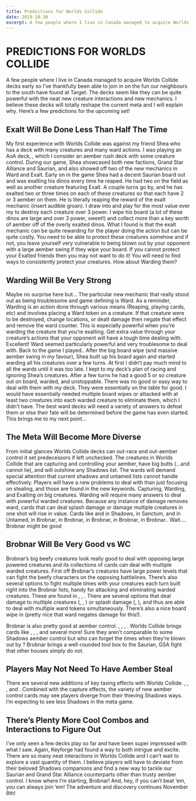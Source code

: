 ```yaml
---
title: Predictions for Worlds Collide
date: 2019-10-30
excerpt: A few people where I live in Canada managed to acquire Worlds Collide decks early so I’ve thankfully been able to join in on the fun our neighbours to the south have found at Target. The decks seem like they can be quite powerful with the neat new creature interactions and new mechanics. I believe these decks will totally reshape the current meta and I will explain why. Here’s a few predictions for the upcoming set!...
---
```


# PREDICTIONS FOR WORLDS COLLIDE

A few people where I live in Canada managed to acquire Worlds Collide decks early so I’ve thankfully been able to join in on the fun our neighbours to the south have found at Target. The decks seem like they can be quite powerful with the neat new creature interactions and new mechanics. I believe these decks will totally reshape the current meta and I will explain why. Here’s a few predictions for the upcoming set!

<BigCard name="lay of the land" caption="Fully experienced after 3 games"/>

## Exalt Will Be Done Less Than Half The Time

My first experience with Worlds Collide was against my friend Shea who has a deck with many creatures and many ward actions. I was playing an AoA deck, <DeckListHover name="Urburt, Hunter of the Long-Ranged City"/>, which I consider an aember rush deck with some creature control. During our game, Shea showcased both new factions, Grand Star Alliance and Saurian, and also showed off two of the new mechanics in Ward and Exalt. Early on in the game Shea had a decent Saurian board out and was exalting his dinos every time he reaped. He had two <Card name="Questor Jarta"/> on the field as well as another creature featuring Exalt. A couple turns go by, and he has exalted two or three times on each of these creatures so that each have 2 or 3 aember on them. He is literally reaping the reward of the exalt mechanic (insert audible groan). I draw into and play for the most value ever my <Card name="The Spirit’s Way"/> to destroy each creature over 3 power. I wipe his board (a lot of these dinos are large and over 3 power, sweet!) and collect more than a key worth of aember off of the overly exalted dinos. What I found is that the exalt mechanic can be quite rewarding for the player doing the action but can be quite costly. You need to be able to protect these creatures somehow and if not, you leave yourself very vulnerable to being blown out by your opponent with a large aember swing if they wipe your board. If you cannot protect your Exalted friends then you may not want to do it! You will need to find ways to consistently protect your creatures. How about Warding them? 

<BigCard name="imperium" caption="7 more of these and you’ve got yourself 2 cats"/>

## Warding Will Be Very Strong

Maybe no surprise here but… The particular new mechanic that really stood out as being troublesome and game defining is Ward. As a reminder, Warding is an action done through various means (Reaping, playing cards, etc) and involves placing a Ward token on a creature. If that creature were to be destroyed, change locations, or dealt damage then negate that effect and remove the ward counter. This is especially powerful when you’re warding the creature that you’re exalting. Get extra value through your creature’s actions that your opponent will have a tough time dealing with. Excellent! Ward seemed particularly powerful and very troublesome to deal with. Back to the game I played.. After the big board wipe (and massive aember swing in my favour), Shea built up his board again and started warding all his creatures over a few turns. At first I didn’t pay much mind to all the wards until it was too late. I kept to my deck’s plan of racing and ignoring Shea’s creatures. After a few turns he had a good 5 or so creature out on board, warded, and unstoppable. There was no good or easy way to deal with them with my deck. They were essentially on the table for good. I would have essentially needed multiple board wipes or attacked with at least two creatures into each warded creature to eliminate them, which I didn’t have. The best ward decks will need a variety of answers to defeat them or else their fate will be determined before the game has even started. This brings me to my next point… 

<BigCard name="shadow self" caption="Your watch has ended"/>

## The Meta Will Become More Diverse

From initial glances Worlds Collide decks can out-race and out-aember control it set predecessors if left unchecked. The creatures in Worlds Collide that are capturing and controlling your aember, have big butts (…and cannot lie), and will outshine any Shadows list. The wards will demand special attention that current shadows and untamed lists cannot handle effectively. Players will have a new problems to deal with than just focusing on stealing, and those are found in the new keywords. Capturing, Warding, and Exalting on big creatures. Warding will require many answers to deal with powerful warded creatures. Because any instance of damage removes ward, cards that can deal splash damage or damage multiple creatures in one shot will rise in value. Cards like <Card name="Whistling Darts"/> and <Card name="Throwing Stars"/> in Shadows, <Card name="Lord Golgotha"/> in Sanctum, <Card name="The Common Cold"/> and <Card name="They’re Everywhere"/> in Untamed, <Card name="Lava Ball"/> in Brobnar, <Card name="Cowfyne"/> in Brobnar, <Card name="Flamethrower"/> in Brobnar, <Card name="Firespitter"/> in Brobnar, <Card name="Hebe the Huge"/> in Brobnar.. Wait…. Brobnar might be good

<BigCard name="hebe the huge" caption="This could be -uuuuuge"/>

## Brobnar Will Be Very Good vs WC

Brobnar’s big beefy creatures look really good to deal with opposing large powered creatures and its collections of cards can deal with multiple warded creatures. First off Brobnar’s creatures have large power levels that can fight the beefy characters on the opposing battlelines. There’s also several options to fight multiple times with your creatures each turn built right into the Brobnar lists, handy for attacking and eliminating warded creatures. These are found in <Card name="Relentless Assault"/>, <Card name="Anger"/>, <Card name="Gauntlet of Command"/>. There are several options that deal damage to multiple creatures (<Card name="Hebe the Huge"/>, <Card name="Firespitter"/>, <Card name="Phoenix Heart"/>) or splash damage (<Card name="Lava Ball"/>, <Card name="Cowfyne"/>), and thus are able to deal with multiple ward tokens simultaneously. There’s also a nice board wipe in <Card name="Coward’s End"/> (pretty nice that ward negates damage for this!). 

Brobnar is also pretty good at aember control. <Card name="Pile of Skulls"/>, <Card name="Bumpsy"/>, <Card name="Unguarded Camp"/>, <Card name="Rogue Ogre"/>. Worlds Collide brings cards like <Card name="Shattered Throne"/>, <Card name="Barn Razing"/>, <Card name="Power of Fire"/>, and several more! Sure they aren’t comparable to some Shadows aember control but who can forget the times when they’re blown out by <Card name="Burn the Stockpile"/>? Brobnar brings a well-rounded tool box to the Saurian, GSA fight that other houses simply do not.

<BigCard name="burn the stockpile" caption="What a waste of aember, Brobnar!"/>

## Players May Not Need To Have Aember Steal

There are several new additions of key taxing effects with Worlds Collide. <Card name="Sensor Chief Garcia"/>, <Card name="Quadracorder"/>, <Card name="Disruption Field"/>, and <Card name="Rhetor Gallim"/>. Combined with the capture effects, the variety of new aember control cards may see players diverge from their thieving Shadows ways. I’m expecting to see less Shadows in the meta game.

<BigCard name="Sensor Chief Garcia" caption="That’ll be 6 aember + Tax"/>

## There’s Plenty More Cool Combos and Interactions to Figure Out

I’ve only seen a few decks play so far and have been super impressed with what I saw. Again, Keyforge had found a way to both intrigue and excite. There are so many neat interactions in Worlds Collide and I can’t wait to explore a vast quantity of them. I believe players will have to deviate from their beloved Shadows companions and find a new way to tackle our Saurian and Grand Star Alliance counterparts other than trusty aember control. I know where I’m starting, Brobnar! And, hey, if you can’t beat ‘em, you can always join ‘em! The adventure and discovery continues November 8th!

<Comments/>